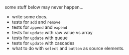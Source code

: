 
some stuff below may never happen...

- write some docs.
- tests for `add` and `remove`
- tests for `append` and `expend`
- tests for `update` with raw value vs array
- tests for `update` with queue
- tests for `update` with cascades
- what to do with `select` and `button` as source elements.
